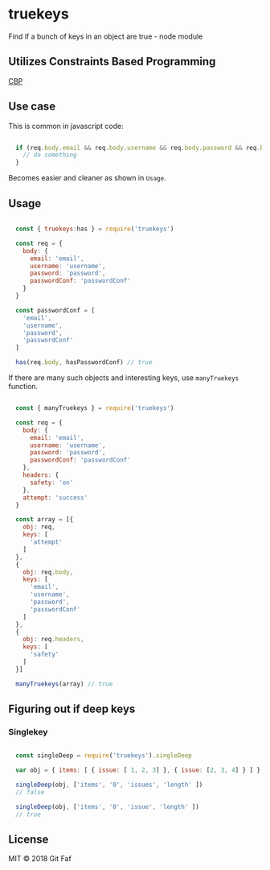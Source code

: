 # truekeys

Find if a bunch of keys in an object are true - node module

## Utilizes Constraints Based Programming

[CBP](https://github.com/gitfaf/cbp)

## Use case

This is common in javascript code:

```javascript

  if (req.body.email && req.body.username && req.body.password && req.body.passwordConf) {
    // do something
  }

```

Becomes easier and cleaner as shown in `Usage`.

## Usage

```javascript

  const { truekeys:has } = require('truekeys')

  const req = {
    body: {
      email: 'email',
      username: 'username',
      password: 'password',
      passwordConf: 'passwordConf'
    }
  }

  const passwordConf = [
    'email',
    'username',
    'password',
    'passwordConf'
  ]

  has(req.body, hasPasswordConf) // true

```

If there are many such objects and interesting keys, use `manyTruekeys` function.

```javascript

  const { manyTruekeys } = require('truekeys')

  const req = {
    body: {
      email: 'email',
      username: 'username',
      password: 'password',
      passwordConf: 'passwordConf'
    },
    headers: {
      safety: 'on'
    },
    attempt: 'success'
  }

  const array = [{
    obj: req,
    keys: [
      'attempt'
    ]
  },
  {
    obj: req.body,
    keys: [
      'email',
      'username',
      'password',
      'passwordConf'
    ]
  },
  {
    obj: req.headers,
    keys: [
      'safety'
    ]
  }]

  manyTruekeys(array) // true

```

## Figuring out if deep keys

### Singlekey

```javascript

  const singleDeep = require('truekeys').singleDeep

  var obj = { items: [ { issue: [ 1, 2, 3] }, { issue: [2, 3, 4] } ] }

  singleDeep(obj, ['items', '0', 'issues', 'length' ])
  // false

  singleDeep(obj, ['items', '0', 'issue', 'length' ])
  // true

```

## License

MIT &copy; 2018 Git Faf
